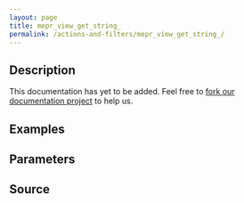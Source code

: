 ```yaml
---
layout: page
title: mepr_view_get_string_
permalink: /actions-and-filters/mepr_view_get_string_/
---
```


## Description

This documentation has yet to be added. Feel free to [fork our documentation project](https://github.com/caseproof/memberpress-docs) to help us.

## Examples


## Parameters


## Source

